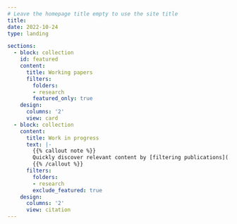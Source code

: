 ```yaml
---
# Leave the homepage title empty to use the site title
title:
date: 2022-10-24
type: landing

sections:
  - block: collection
    id: featured
    content:
      title: Working papers
      filters:
        folders: 
        - research
        featured_only: true
    design:
      columns: '2'
      view: card
  - block: collection
    content:
      title: Work in progress
      text: |-
        {{% callout note %}}
        Quickly discover relevant content by [filtering publications](./publication/).
        {{% /callout %}}
      filters:
        folders: 
        - research
        exclude_featured: true
    design:
      columns: '2'
      view: citation
---
```

